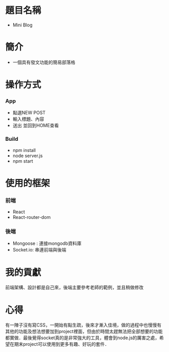 # 題目名稱
- Mini Blog

# 簡介
- 一個具有發文功能的簡易部落格

# 操作方式

### App
- 點選NEW POST
- 輸入標題、內容
- 送出 並回到HOME查看
### Build
- npm install
- node server.js
- npm start

# 使用的框架
### 前端
- React
- React-router-dom
### 後端
- Mongoose : 連接mongodb資料庫
- Socket.io: 串連前端與後端

# 我的貢獻
前端架構、設計都是自己來，後端主要參考老師的範例，並且稍做修改

# 心得
有一陣子沒有寫CSS，一開始有點生疏，後來才漸入佳境，做的過程中也慢慢有其他的功能及想法想要加到project裡面，但由於時間太趕無法把全部想要的功能都實做．最後覺得socket真的是非常強大的工具，體會到node.js的厲害之處，希望在期末project可以使用到更多有趣、好玩的套件．
